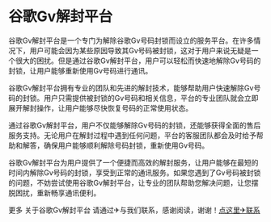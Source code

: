 # 谷歌Gv解封平台

谷歌Gv解封平台是一个专门为解除谷歌Gv号码封锁而设立的服务平台。在许多情况下，用户可能会因为某些原因导致其Gv号码被封锁，这对于用户来说无疑是一个很大的困扰。但是通过谷歌Gv解封平台，用户可以轻松而快速地解除Gv号码的封锁，让用户能够重新使用Gv号码进行通讯。

谷歌Gv解封平台拥有专业的团队和先进的解封技术，能够帮助用户快速解除Gv号码的封锁。用户只需提供被封锁的Gv号码和相关信息，平台的专业团队就会立即展开解封操作，让用户能够尽快恢复号码的正常使用状态。

通过谷歌Gv解封平台，用户不仅能够解除Gv号码的封锁，还能够获得全面的售后服务支持。无论用户在解封过程中遇到任何问题，平台的客服团队都会及时给予帮助和解答，确保用户能够顺利解除号码封锁，重新使用Gv号码。

谷歌Gv解封平台为用户提供了一个便捷而高效的解封服务，让用户能够在最短的时间内解除Gv号码的封锁，享受到正常的通讯服务。如果您遇到了Gv号码被封锁的问题，不妨尝试使用谷歌Gv解封平台，让专业的团队帮助您解决问题，让您摆脱困扰，重新畅享通讯便利。

更多 关于谷歌Gv解封平台 请通过✈与我们联系，感谢阅读，谢谢！[点这里✈联系](https://w.k02.cc)